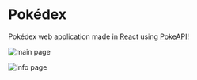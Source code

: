 # Pokédex

Pokédex web application made in [React](https://react.dev) using [PokeAPI](https://github.com/PokeAPI/pokeapi/)!

![main page](https://cdn.discordapp.com/attachments/854013008576905217/1172185843394412635/image.png)

![info page](https://media.discordapp.net/attachments/854013008576905217/1172186730988851221/image.png)
